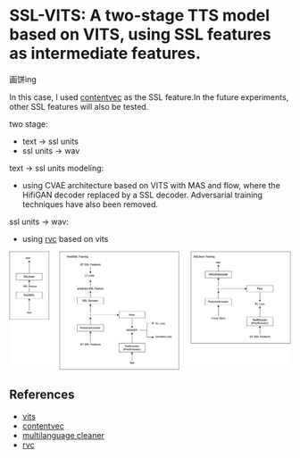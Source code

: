 # SSL-VITS: A two-stage TTS model based on VITS, using SSL features as intermediate features.

画饼ing

In this case, I used [contentvec](https://github.com/auspicious3000/contentvec) as the SSL feature.In the future experiments, other SSL features will also be tested.



two stage:
+ text -> ssl units
+ ssl units -> wav

text -> ssl units modeling:
+ using CVAE architecture based on VITS with MAS and flow, where the HifiGAN decoder replaced by a SSL decoder. Adversarial training techniques have also been removed.


ssl units -> wav:
+ using [rvc](https://github.com/liujing04/Retrieval-based-Voice-Conversion-WebUI) based on vits

![](resources/structure.png)
## References
+ [vits](https://github.com/jaywalnut310/vits)
+ [contentvec](https://github.com/auspicious3000/contentvec)
+ [multilanguage cleaner](https://github.com/CjangCjengh/vits)
+ [rvc](https://github.com/liujing04/Retrieval-based-Voice-Conversion-WebUI)
